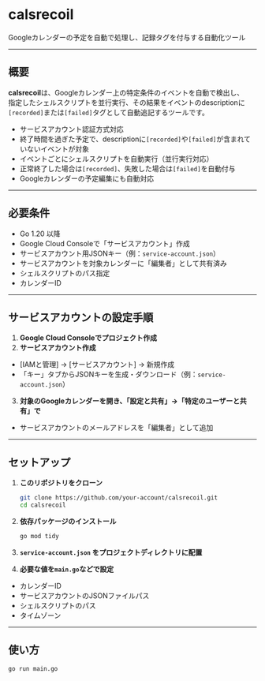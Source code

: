 # calsrecoil

Googleカレンダーの予定を自動で処理し、記録タグを付与する自動化ツール

---

## 概要

**calsrecoil**は、Googleカレンダー上の特定条件のイベントを自動で検出し、  
指定したシェルスクリプトを並行実行、その結果をイベントのdescriptionに  
`[recorded]`または`[failed]`タグとして自動追記するツールです。

- サービスアカウント認証方式対応
- 終了時間を過ぎた予定で、descriptionに`[recorded]`や`[failed]`が含まれていないイベントが対象
- イベントごとにシェルスクリプトを自動実行（並行実行対応）
- 正常終了した場合は`[recorded]`、失敗した場合は`[failed]`を自動付与
- Googleカレンダーの予定編集にも自動対応

---

## 必要条件

- Go 1.20 以降
- Google Cloud Consoleで「サービスアカウント」作成
- サービスアカウント用JSONキー（例：`service-account.json`）
- サービスアカウントを対象カレンダーに「編集者」として共有済み
- シェルスクリプトのパス指定
- カレンダーID

---

## サービスアカウントの設定手順

1. **Google Cloud Consoleでプロジェクト作成**
2. **サービスアカウント作成**
  - [IAMと管理] → [サービスアカウント] → 新規作成
  - 「キー」タブからJSONキーを生成・ダウンロード（例：`service-account.json`）
3. **対象のGoogleカレンダーを開き、「設定と共有」→「特定のユーザーと共有」で**
  - サービスアカウントのメールアドレスを「編集者」として追加

---

## セットアップ

1. **このリポジトリをクローン**

    ```sh
    git clone https://github.com/your-account/calsrecoil.git
    cd calsrecoil
    ```

2. **依存パッケージのインストール**

    ```sh
    go mod tidy
    ```

3. **`service-account.json` をプロジェクトディレクトリに配置**

4. **必要な値を`main.go`などで設定**
  - カレンダーID
  - サービスアカウントのJSONファイルパス
  - シェルスクリプトのパス
  - タイムゾーン

---

## 使い方

```sh
go run main.go
